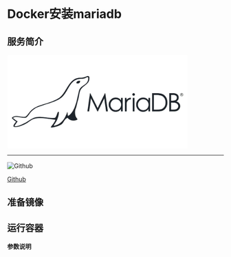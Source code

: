 # **Docker安装mariadb** #
## 服务简介 ##

 <img src="./../images/mariadb.jpg" width = "420" alt="Github" align=center />

* * *

 <img src="https://github.com/favicon.ico" width = "20" alt="Github" align=center />
 
[ Github ](https://github.com/MariaDB/mariadb-docker)
## 准备镜像 ##
## 运行容器 ##
#### 参数说明 ####